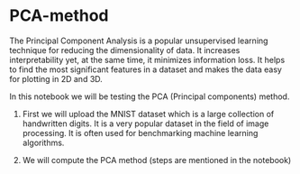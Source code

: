 # PCA-method

The Principal Component Analysis is a popular unsupervised learning technique for reducing the dimensionality of data. It increases interpretability yet, at the same time, it minimizes information loss. It helps to find the most significant features in a dataset and makes the data easy for plotting in 2D and 3D.

In this notebook we will be testing the PCA (Principal components) method.
1. First we will upload the MNIST dataset which is a large collection of handwritten digits. It is a very popular dataset in the field of image processing. It is often used for benchmarking machine learning algorithms.

2. We will compute the PCA method (steps are mentioned in the notebook)
